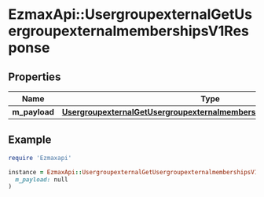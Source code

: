 # EzmaxApi::UsergroupexternalGetUsergroupexternalmembershipsV1Response

## Properties

| Name | Type | Description | Notes |
| ---- | ---- | ----------- | ----- |
| **m_payload** | [**UsergroupexternalGetUsergroupexternalmembershipsV1ResponseMPayload**](UsergroupexternalGetUsergroupexternalmembershipsV1ResponseMPayload.md) |  |  |

## Example

```ruby
require 'Ezmaxapi'

instance = EzmaxApi::UsergroupexternalGetUsergroupexternalmembershipsV1Response.new(
  m_payload: null
)
```

